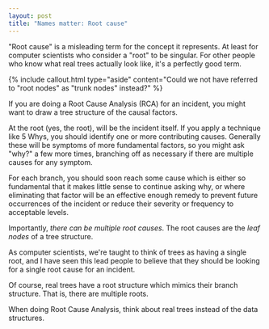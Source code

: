 ```yaml
---
layout: post
title: "Names matter: Root cause"
---
```


"Root cause" is a misleading term for the concept it represents. At least for computer scientists who consider a "root" to be singular. For other people who know what real trees actually look like, it's a perfectly good term.

{% include callout.html
  type="aside"
  content="Could we not have referred to \"root nodes\" as \"trunk nodes\" instead?"
%}

If you are doing a Root Cause Analysis (RCA) for an incident, you might want to draw a tree structure of the causal factors.

At the root (yes, the root), will be the incident itself. If you apply a technique like 5 Whys, you should identify one or more contributing causes. Generally these will be symptoms of more fundamental factors, so you might ask "why?" a few more times, branching off as necessary if there are multiple causes for any symptom.

For each branch, you should soon reach some cause which is either so fundamental that it makes little sense to continue asking why, or where eliminating that factor will be an effective enough remedy to prevent future occurrences of the incident or reduce their severity or frequency to acceptable levels.

Importantly, *there can be multiple root causes*. The root causes are the *leaf nodes* of a tree structure.

As computer scientists, we're taught to think of trees as having a single root, and I have seen this lead people to believe that they should be looking for a single root cause for an incident.

Of course, real trees have a root structure which mimics their branch structure. That is,
there are multiple roots.

When doing Root Cause Analysis, think about real trees instead of the data structures.
